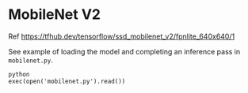 # MobileNet V2

Ref https://tfhub.dev/tensorflow/ssd_mobilenet_v2/fpnlite_640x640/1

See example of loading the model and completing an inference pass in `mobilenet.py`.

```
python
exec(open('mobilenet.py').read())
```

